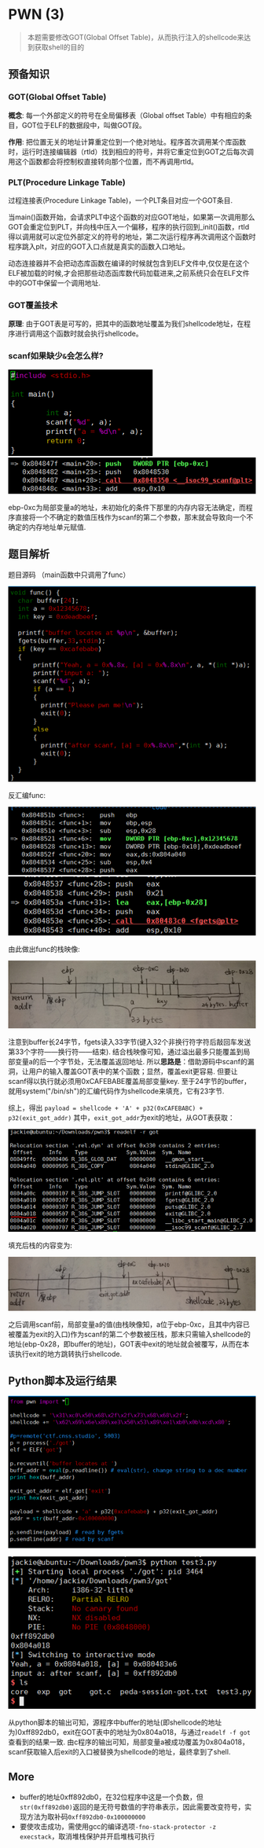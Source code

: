 # PWN (3)
> 本题需要修改GOT(Global Offset Table)，从而执行注入的shellcode来达到获取shell的目的

## 预备知识
### GOT(Global Offset Table)
**概念**: 每一个外部定义的符号在全局偏移表（Global offset Table）中有相应的条目，GOT位于ELF的数据段中，叫做GOT段。

**作用**: 把位置无关的地址计算重定位到一个绝对地址。程序首次调用某个库函数时，运行时连接编辑器（rtld）找到相应的符号，并将它重定位到GOT之后每次调用这个函数都会将控制权直接转向那个位置，而不再调用rtld。

### PLT(Procedure Linkage Table)
过程连接表(Procedure Linkage Table)，一个PLT条目对应一个GOT条目.

当main()函数开始，会请求PLT中这个函数的对应GOT地址，如果第一次调用那么GOT会重定位到PLT，并向栈中压入一个偏移，程序的执行回到_init()函数，rtld得以调用就可以定位外部定义的符号的地址，第二次运行程序再次调用这个函数时程序跳入plt，对应的GOT入口点就是真实的函数入口地址。

动态连接器并不会把动态库函数在编译的时候就包含到ELF文件中,仅仅是在这个ELF被加载的时候,才会把那些动态函库数代码加载进来,之前系统只会在ELF文件中的GOT中保留一个调用地址.

### GOT覆盖技术
**原理**: 由于GOT表是可写的，把其中的函数地址覆盖为我们shellcode地址，在程序进行调用这个函数时就会执行shellcode。

### scanf如果缺少`&`会怎么样?
![ex1](screenshot/ex1.PNG)
![ex2](screenshot/ex2.PNG)

ebp-0xc为局部变量a的地址，未初始化的条件下那里的内存内容无法确定，而程序直接将一个不确定的数值压栈作为scanf的第二个参数，那末就会导致向一个不确定的内存地址单元赋值.

## 题目解析
题目源码 （main函数中只调用了func）

![src1](screenshot/src1.PNG)

反汇编func:

![src2](screenshot/src2.PNG)
![src3](screenshot/src3.PNG)

由此做出func的栈映像:

![stack1](screenshot/stack1.PNG)

注意到buffer长24字节，fgets读入33字节(键入32个非换行符字符后敲回车发送第33个字符——换行符——结束). 结合栈映像可知，通过溢出最多只能覆盖到局部变量a的后一个字节处，无法覆盖返回地址. 所以**思路是**：借助源码中scanf的漏洞，让用户的输入覆盖GOT表中的某个函数；显然，覆盖exit更容易. 但要让scanf得以执行就必须用0xCAFEBABE覆盖局部变量key. 至于24字节的buffer，就用system("/bin/sh")的汇编代码作为shellcode来填充，它有23字节.

综上，得出 `payload = shellcode + 'A' + p32(0xCAFEBABC) + p32(exit_got_addr)`
其中，`exit_got_addr`为exit的地址，从GOT表获取：

![exit_addr](screenshot/exit_addr.PNG)

填充后栈的内容变为:

![stack2](screenshot/stack2.PNG)

之后调用scanf前，局部变量a的值(由栈映像知，a位于ebp-0xc，且其中内容已被覆盖为exit的入口)作为scanf的第二个参数被压栈，那末只需输入shellcode的地址(ebp-0x28，即buffer的地址)，GOT表中exit的地址就会被覆写，从而在本该执行exit的地方跳转执行shellcode.

## Python脚本及运行结果

![python](screenshot/python.PNG)

![res](screenshot/res.PNG)

从python脚本的输出可知，源程序中buffer的地址(即shellcode的地址为)0xff892db0，exit在GOT表中的地址为0x804a018，与通过`readelf -f got`查看到的结果一致. 由c程序的输出可知，局部变量a被成功覆盖为0x804a018，scanf获取输入后exit的入口被替换为shellcode的地址，最终拿到了shell.

## More
* buffer的地址0xff892db0，在32位程序中这是一个负数，但`str(0xff892db0)`返回的是无符号数值的字符串表示，因此需要改变符号，实现方法为取补码`0xff892db0-0x100000000`
* 要使攻击成功，需使用gcc的编译选项`-fno-stack-protector -z execstack`，取消堆栈保护并开启堆栈可执行


 